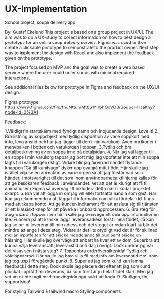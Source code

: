 # UX-Implementation
School project, soupe delivery app 

By: Gustaf Ekelund
This project is based on a group project in UX/UI. The aim was to do a UX-study to collect information on how to best design a prototype for an online soup delivery service. 
Figma was used to then create a clickable prototype to demonstrate to the product owner.
Next step was to implement the design with React and also implement the feedback given on the prototype.

The project focused on MVP and the goal was to create a web based service where the user could order soups with minimal required interactions. 

See additional files below for prototype in Figma and feedback on the UX/UI design.

Figma prototype:      https://www.figma.com/file/fnJMttumMt8u1YKbhGxVOD/Souper-Healthy?node-id=0%3A1

Feedback:

1.Väldigt fin startskärm med fyndigt namn och inbjudande design. Love it!
2. Bra listning av soppobjekt med tydlig disposition av varje soppkort med info, leveranstid och hur jag lägger till den i min varukorg. Även bra ikoner i menybalken i botten och varukorgen i toppen.
3.Tydlig och bra detaljbeskrivning av en soppa inne på detaljsidan.
4. När jag väl lägger till en soppa i min varukorg tappar jag bort mig. jag uppfattar inte att min soppa lagts till i varukorgen riktigt. Vidare blir jag förvirrad när det flytande knappen “Gå till kundvagn” dyker upp ovanpå mitt flöde. Här skulle jag istället vilja se en animation av varukorgen så att jag förstår vad som händer, i motsvarighet till det som inom användbarhetsriktlinjerna kallas för att ge besökaren feedback i användandet. Vet att det är klurigt att få till animationer i Figma så överväg att inkludera detta när ni kodar projektet skarpt.
5. Bra val att logga in om jag vill eller fortsätta handla som gäst. Här kan jag rekommendera att lägga till information om vilka fördelar det finns med att skapa konto. Att ge kunden incitament för att ansluta sig till tjänsten är ett klassiskt knep för att påverka i onboardingprocessen.
6. Bra steg för steg wizard i toppen men här skulle jag överväga att dela upp informationen lite. Fundera på att kanske lägga leveransadress först i hela flödet, då kan jag se om ni levererar till min adress och det steget är redan klart så blir det mindre att ange i detta steg. Vidare är det lite otydligt vad det är för skillnad mellan inputfälten för att skicka meddelande till bud samt skicka en hälsning. Här skulle jag överväga att enbart ha kvar ett av dom. Superbra att kunna välja leveranssätt, leveranstid och dag i övrigt. Dock undrar jag var det visas sen i nästa steg?
7. Toppenbra orderöversiktssida! Tydlig och väldisponerad. Här skulle jag bara vilja få med info  om leveranstid mm. som jag tog upp i föregående punkt.
8. Super att jag som kund kan lämna feedback i detta steg. Dock skulle jag placera det efter att jag som kund plockat upp/fått min leverans, då som först är ju hela flödet klart. Men jag vet att ni inte tagit med trackingsida pga svårt att koda.
9. Slutligen, fin supportsida!


For styling
Tailwind & tailwind macro
Styling-components


